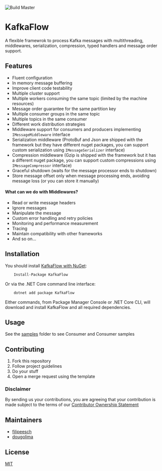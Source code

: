 ![Build Master](https://github.com/Farfetch/kafka-flow/workflows/Build%20Master/badge.svg?branch=master)

# KafkaFlow

A flexible framewrok to process Kafka messages with multithreading, middlewares, serialization, compression, typed handlers and message order support.

## Features

- Fluent configuration
- In memory message buffering
- Improve client code testability
- Multiple cluster support
- Multiple workers consuming the same topic (limited by the machine resources)
- Message order guarantee for the same partition key
- Multiple consumer groups in the same topic
- Multiple topics in the same consumer
- Different work distribution strategies
- Middleware support for consumers and producers implementing `IMessageMiddleware` interface
- Serialization middleware (ProtoBuf and Json are shipped with the framework but they have different nuget packages, you can support custom serialization using `IMessageSerializer` interface)
- Compression middleware (Gzip is shipped with the framework but it has a different nuget package, you can support custom compressions using `IMessageCompressor` interface)
- Graceful shutdown (waits for the message processor ends to shutdown)
- Store message offset only when message processing ends, avoiding message loss (or you can store it manually)

#### What can we do with Middlewares?

- Read or write message headers
- Ignore messages
- Manipulate the message
- Custom error handling and retry policies
- Monitoring and performance measurement
- Tracing
- Maintain compatibility with other frameworks
- And so on...

## Installation

You should install [KafkaFlow with NuGet](https://www.nuget.org/packages/KafkaFlow):

```bash
    Install-Package KafkaFlow
```

Or via the .NET Core command line interface:
```bash
    dotnet add package KafkaFlow
```

Either commands, from Package Manager Console or .NET Core CLI, will download and install KafkaFlow and all required dependencies.

## Usage

See the [samples](/samples) folder to see Consumer and Consumer samples

## Contributing

1. Fork this repository
2. Follow project guidelines
3. Do your stuff
4. Open a merge request using the template

### Disclaimer

By sending us your contributions, you are agreeing that your contribution is made subject to the terms of our [Contributor Ownership Statement](https://github.com/Farfetch/.github/blob/master/COS.md)

## Maintainers

* [filipeesch](https://github.com/filipeesch)
* [dougolima](https://github.com/dougolima)

## License

[MIT](LICENSE)
